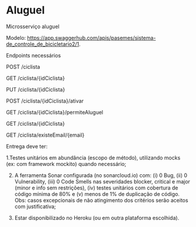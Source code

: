 # Aluguel
Microsserviço aluguel

Modelo: https://app.swaggerhub.com/apis/pasemes/sistema-de_controle_de_bicicletario2/1.

Endpoints necessários

POST /ciclista

GET /ciclista/{idCiclista}

PUT /ciclista/{idCiclista}

POST /ciclista/{idCiclista}/ativar

GET /ciclista/{idCiclista}/permiteAluguel

GET /ciclista/{idCiclista}

GET /ciclista/existeEmail/{email}

Entrega deve ter:

1.Testes unitários em abundância (escopo de método), utilizando mocks (ex: com framework mockito) quando necessário;

2. A ferramenta Sonar configurada (no sonarcloud.io) com: (i) 0 Bug, (ii) 0 Vulnerability, (iii)  0 Code Smells nas severidades blocker, critical e major (minor e info sem restrições), (iv) testes unitários com cobertura de código mínima de 80% e (v) menos de 1% de duplicação de código. Obs: casos excepcionais de não atingimento dos critérios serão aceitos com justificativa;

3. Estar disponibilizado no Heroku (ou em outra plataforma escolhida).